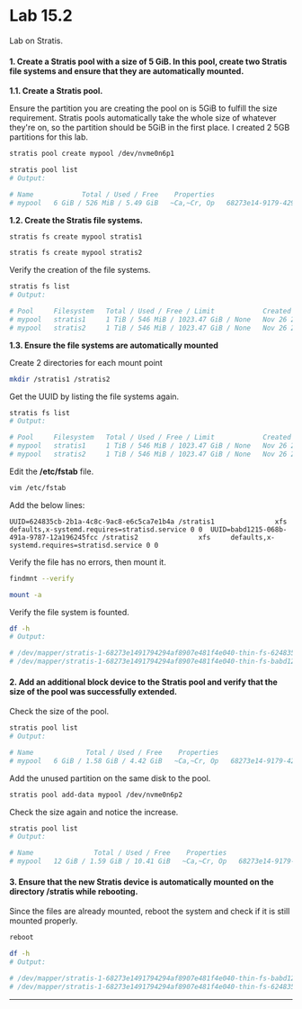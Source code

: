 
# Lab 15.2

Lab on Stratis.

#### 1. Create a Stratis pool with a size of 5 GiB. In this pool, create two Stratis file systems and ensure that they are automatically mounted.

**1.1. Create a Stratis pool.**

Ensure the partition you are creating the pool on is 5GiB to fulfill the size requirement. Stratis pools automatically take the whole size of whatever they're on, so the partition should be 5GiB in the first place. I created 2 5GB partitions for this lab.

```bash
stratis pool create mypool /dev/nvme0n6p1
```

```bash
stratis pool list
# Output:

# Name            Total / Used / Free    Properties                                   UUID   Alerts
# mypool   6 GiB / 526 MiB / 5.49 GiB   ~Ca,~Cr, Op   68273e14-9179-4294-af89-07e481f4e040   WS001 
```

**1.2. Create the Stratis file systems.**

```bash
stratis fs create mypool stratis1

stratis fs create mypool stratis2
```

Verify the creation of the file systems.

```bash
stratis fs list
# Output:

# Pool     Filesystem   Total / Used / Free / Limit            Created           Device UUID                                
# mypool   stratis1     1 TiB / 546 MiB / 1023.47 GiB / None   Nov 26 2024 16:49   /dev/stratis/mypool/stratis1   624835cb-2b1a-4c8c-9ac8-e6c5ca7e1b4a
# mypool   stratis2     1 TiB / 546 MiB / 1023.47 GiB / None   Nov 26 2024 16:49   /dev/stratis/mypool/stratis2   babd1215-068b-491a-9787-12a196245fcc
```

**1.3. Ensure the file systems are automatically mounted**

Create 2 directories for each mount point

```bash
mkdir /stratis1 /stratis2
```

Get the UUID by listing the file systems again.

```bash
stratis fs list
# Output:

# Pool     Filesystem   Total / Used / Free / Limit            Created           Device UUID                                
# mypool   stratis1     1 TiB / 546 MiB / 1023.47 GiB / None   Nov 26 2024 16:49   /dev/stratis/mypool/stratis1   624835cb-2b1a-4c8c-9ac8-e6c5ca7e1b4a
# mypool   stratis2     1 TiB / 546 MiB / 1023.47 GiB / None   Nov 26 2024 16:49   /dev/stratis/mypool/stratis2   babd1215-068b-491a-9787-12a196245fcc
```

Edit the **/etc/fstab** file.

```bash
vim /etc/fstab
```

Add the below lines:

`
UUID=624835cb-2b1a-4c8c-9ac8-e6c5ca7e1b4a /stratis1               xfs     defaults,x-systemd.requires=stratisd.service 0 0 
UUID=babd1215-068b-491a-9787-12a196245fcc /stratis2               xfs     defaults,x-systemd.requires=stratisd.service 0 0
`

Verify the file has no errors, then mount it. 

```bash
findmnt --verify

mount -a
```

Verify the file system is founted.

```bash
df -h
# Output:

# /dev/mapper/stratis-1-68273e1491794294af8907e481f4e040-thin-fs-624835cb2b1a4c8c9ac8e6c5ca7e1b4a  1.0T  7.2G 1017G   1% /stratis1
# /dev/mapper/stratis-1-68273e1491794294af8907e481f4e040-thin-fs-babd1215068b491a978712a196245fcc  1.0T  7.2G 1017G   1% /stratis2
```


#### 2. Add an additional block device to the Stratis pool and verify that the size of the pool was successfully extended.

Check the size of the pool.

```bash
stratis pool list
# Output:

# Name             Total / Used / Free    Properties                                   UUID   Alerts
# mypool   6 GiB / 1.58 GiB / 4.42 GiB   ~Ca,~Cr, Op   68273e14-9179-4294-af89-07e481f4e040   WS001 
```

Add the unused partition on the same disk to the pool.

```bash
stratis pool add-data mypool /dev/nvme0n6p2
```

Check the size again and notice the increase.

```bash
stratis pool list
# Output:

# Name               Total / Used / Free    Properties                                   UUID   Alerts
# mypool   12 GiB / 1.59 GiB / 10.41 GiB   ~Ca,~Cr, Op   68273e14-9179-4294-af89-07e481f4e040 
```


#### 3. Ensure that the new Stratis device is automatically mounted on the directory /stratis while rebooting.

Since the files are already mounted, reboot the system and check if it is still mounted properly.

```bash
reboot 

df -h 
# Output: 

# /dev/mapper/stratis-1-68273e1491794294af8907e481f4e040-thin-fs-babd1215068b491a978712a196245fcc  1.0T  7.2G 1017G   1% /stratis2
# /dev/mapper/stratis-1-68273e1491794294af8907e481f4e040-thin-fs-624835cb2b1a4c8c9ac8e6c5ca7e1b4a  1.0T  7.2G 1017G   1% /stratis1
```


---
